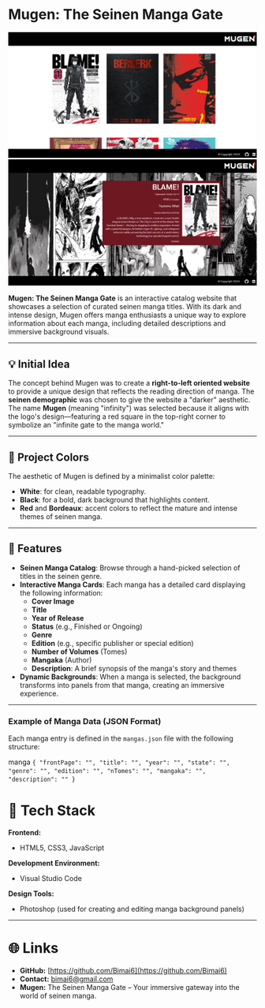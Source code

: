 # Mugen: The Seinen Manga Gate

![Screenshot 1](Screenshot1.png)
![Screenshot 2](Screenshot2.png)

**Mugen: The Seinen Manga Gate** is an interactive catalog website that showcases a selection of curated seinen manga titles. With its dark and intense design, Mugen offers manga enthusiasts a unique way to explore information about each manga, including detailed descriptions and immersive background visuals.

---

## 💡 Initial Idea

The concept behind Mugen was to create a **right-to-left oriented website** to provide a unique design that reflects the reading direction of manga. The **seinen demographic** was chosen to give the website a "darker" aesthetic. The name **Mugen** (meaning "infinity") was selected because it aligns with the logo's design—featuring a red square in the top-right corner to symbolize an "infinite gate to the manga world."

---

## 🎨 Project Colors

The aesthetic of Mugen is defined by a minimalist color palette:

- **White**: for clean, readable typography.
- **Black**: for a bold, dark background that highlights content.
- **Red** and **Bordeaux**: accent colors to reflect the mature and intense themes of seinen manga.

---

## 🌟 Features

- **Seinen Manga Catalog**: Browse through a hand-picked selection of titles in the seinen genre.
- **Interactive Manga Cards**: Each manga has a detailed card displaying the following information:
  - **Cover Image**
  - **Title**
  - **Year of Release**
  - **Status** (e.g., Finished or Ongoing)
  - **Genre**
  - **Edition** (e.g., specific publisher or special edition)
  - **Number of Volumes** (Tomes)
  - **Mangaka** (Author)
  - **Description**: A brief synopsis of the manga's story and themes
- **Dynamic Backgrounds**: When a manga is selected, the background transforms into panels from that manga, creating an immersive experience.

---

### Example of Manga Data (JSON Format)

Each manga entry is defined in the `mangas.json` file with the following structure:

manga
`{
    "frontPage": "",
    "title": "",
    "year": "",
    "state": "",
    "genre": "",
    "edition": "",
    "nTomes": "",
    "mangaka": "",
    "description": ""
}`

# 🔧 Tech Stack

**Frontend:**
- HTML5, CSS3, JavaScript

**Development Environment:**
- Visual Studio Code

**Design Tools:**
- Photoshop (used for creating and editing manga background panels)

---

# 🌐 Links

- **GitHub:** [https://github.com/Bimai6](https://github.com/Bimai6)
- **Contact:** bimai6@gmail.com
- **Mugen:** The Seinen Manga Gate – Your immersive gateway into the world of seinen manga.
